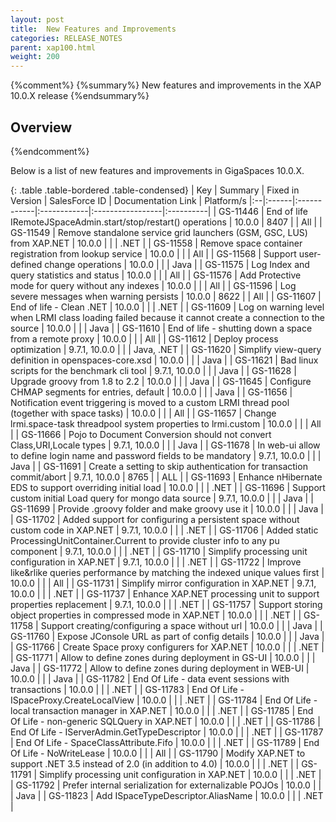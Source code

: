```yaml
---
layout: post
title:  New Features and Improvements
categories: RELEASE_NOTES
parent: xap100.html
weight: 200
---
```


{%comment%}
{%summary%} New features and improvements in the XAP 10.0.X release {%endsummary%}

## Overview
{%endcomment%}

Below is a list of new features and improvements in GigaSpaces 10.0.X.


{: .table .table-bordered .table-condensed}
| Key | Summary | Fixed in Version | SalesForce ID | Documentation Link | Platform/s
|:--|:------|:------------|:------------|:-----------------|:----------|
| GS-11446 | End of life IRemoteJSpaceAdmin.start/stop/restart() operations | 10.0.0 | 8407 | | All |
| GS-11549 | Remove standalone service grid launchers (GSM, GSC, LUS) from XAP.NET | 10.0.0 |  | | .NET |
| GS-11558 | Remove space container registration from lookup service | 10.0.0 | | | All |
| GS-11568 | Support user-defined change operations | 10.0.0 | | | Java |
| GS-11575 | Log Index and query statistics and status | 10.0.0 | | | All |
| GS-11576 | Add Protective mode for query without any indexes | 10.0.0 | | | All |
| GS-11596 | Log severe messages when warning persists | 10.0.0 | 8622 | | All |
| GS-11607 | End of life - Clean .NET | 10.0.0 | | | .NET |
| GS-11609 | Log on warning level when LRMI class loading failed because it cannot create a connection to the source | 10.0.0 | | | Java |
| GS-11610 | End of life - shutting down a space from a remote proxy | 10.0.0 | | | All |
| GS-11612 | Deploy process optimization | 9.7.1, 10.0.0 | | | Java, .NET |
| GS-11620 | Simplify view-query definition in openspaces-core.xsd | 10.0.0 | | | Java |
| GS-11621 | Bad linux scripts for the benchmark cli tool | 9.7.1, 10.0.0 | | | Java |
| GS-11628 | Upgrade groovy from 1.8 to 2.2 | 10.0.0 | | | Java |
| GS-11645 | Configure CHMAP segments for entries, default | 10.0.0 | | | Java |
| GS-11656 | Notification event triggering is moved to a custom LRMI thread pool (together with space tasks) | 10.0.0 | | | All |
| GS-11657 | Change lrmi.space-task threadpool system properties to lrmi.custom | 10.0.0 | | | All |
| GS-11666 | Pojo to Document Conversion should not convert Class,URI,Locale types | 9.7.1, 10.0.0 | | | Java |
| GS-11678 | In web-ui allow to define login name and password fields to be mandatory | 9.7.1, 10.0.0 | | | Java |
| GS-11691 | Create a setting to skip authentication for transaction commit/abort | 9.7.1, 10.0.0 | 8765 | | ALL |
| GS-11693 | Enhance nHibernate EDS to support overriding initial load | 10.0.0 | | | .NET |
| GS-11696 | Support custom initial Load query for mongo data source | 9.7.1, 10.0.0 | | | Java |
| GS-11699 | Provide .groovy folder and make groovy use it | 10.0.0 | | | Java |
| GS-11702 | Added support for configuring a persistent space without custom code in XAP.NET | 9.7.1, 10.0.0 | | | .NET |
| GS-11706 | Added static ProcessingUnitContainer.Current to provide cluster info to any pu component | 9.7.1, 10.0.0 | | | .NET |
| GS-11710 | Simplify processing unit configuration in XAP.NET | 9.7.1, 10.0.0 | | | .NET |
| GS-11722 | Improve like&rlike queries performance by matching the indexed unique values first | 10.0.0 | | | All |
| GS-11731 | Simplify mirror configuration in XAP.NET | 9.7.1, 10.0.0 | | | .NET |
| GS-11737 | Enhance XAP.NET processing unit to support properties replacement | 9.7.1, 10.0.0 | | | .NET |
| GS-11757 | Support storing object properties in compressed mode in XAP.NET | 10.0.0 | | | .NET |
| GS-11758 | Support creating/configuring a space without url | 10.0.0 | | | Java |
| GS-11760 | Expose JConsole URL as part of config details | 10.0.0 | | | Java |
| GS-11766 | Create Space proxy configurers for XAP.NET | 10.0.0 | | | .NET |
| GS-11771 | Allow to define zones during deployment in GS-UI | 10.0.0 | | | Java |
| GS-11772 | Allow to define zones during deployment in WEB-UI | 10.0.0 | | | Java |
| GS-11782 | End Of Life - data event sessions with transactions | 10.0.0 | | | .NET |
| GS-11783 | End Of Life - ISpaceProxy.CreateLocalView | 10.0.0 | | | .NET |
| GS-11784 | End Of Life - local transaction manager in XAP.NET | 10.0.0 | | | .NET |
| GS-11785 | End Of Life - non-generic SQLQuery in XAP.NET | 10.0.0 | | | .NET |
| GS-11786 | End Of Life - IServerAdmin.GetTypeDescriptor | 10.0.0 | | | .NET |
| GS-11787 | End Of Life - SpaceClassAttribute.Fifo | 10.0.0 | | | .NET |
| GS-11789 | End Of Life - NoWriteLease | 10.0.0 | | | All |
| GS-11790 | Modify XAP.NET to support .NET 3.5 instead of 2.0 (in addition to 4.0) | 10.0.0 | | | .NET |
| GS-11791 | Simplify processing unit configuration in XAP.NET | 10.0.0 | | | .NET |
| GS-11792 | Prefer internal serialization for externalizable POJOs | 10.0.0 | | | Java |
| GS-11823 | Add ISpaceTypeDescriptor.AliasName | 10.0.0 | | | .NET |